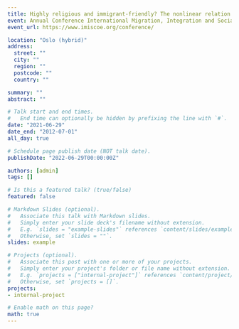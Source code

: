 ```yaml
---
title: Highly religious and immigrant-friendly? The nonlinear relation between religiosity and anti-immigrant attitudes in Germany
event: Annual Conference International Migration, Integration and Social Cohesion (IMISCOE)
event_url: https://www.imiscoe.org/conference/

location: "Oslo (hybrid)"
address:
  street: ""
  city: ""
  region: ""
  postcode: ""
  country: ""

summary: ""
abstract: ""

# Talk start and end times.
#   End time can optionally be hidden by prefixing the line with `#`.
date: "2021-06-29"
date_end: "2012-07-01"
all_day: true

# Schedule page publish date (NOT talk date).
publishDate: "2022-06-29T00:00:00Z"

authors: [admin]
tags: []

# Is this a featured talk? (true/false)
featured: false

# Markdown Slides (optional).
#   Associate this talk with Markdown slides.
#   Simply enter your slide deck's filename without extension.
#   E.g. `slides = "example-slides"` references `content/slides/example-slides.md`.
#   Otherwise, set `slides = ""`.
slides: example

# Projects (optional).
#   Associate this post with one or more of your projects.
#   Simply enter your project's folder or file name without extension.
#   E.g. `projects = ["internal-project"]` references `content/project/deep-learning/index.md`.
#   Otherwise, set `projects = []`.
projects:
- internal-project

# Enable math on this page?
math: true
---
```

